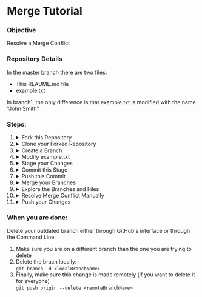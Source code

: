 # Merge Tutorial

### Objective
Resolve a Merge Conflict  

### Repository Details
In the master branch there are two files:
- This README.md file
- example.txt 

In branch1, the only difference is that example.txt is modified with the name "John Smith"  



### Steps:
<ol>
  
  <li>
<details>
  <summary>Fork this Repository</summary>
  
<br /> <img src="https://i.ibb.co/kQ242r6/Screen-Shot-2020-10-23-at-1-43-09-PM.png" alt="forkRepo" />  
Now go to your profile and copy the url to your forked repository. You'll need the url for cloning with `git clone <url>`
</details>
  </li>
  
  <li>
<details>
  <summary>Clone your Forked Repository</summary> 

Create a directory, `cd` into it, then clone your ***Forked repository*** (NOT THE MAIN ONE) and `cd` into that. Do a `dir` (windows) or `ls` (mac, bash, linux) and make sure you see both files listed (example.txt and README.md). <br />
If you don't see the files, you're most likley in the wrong directory! You can use `pwd` to check your current path
</details>
  </li> 
   <li>
<details>
  <summary>Create a Branch</summary>
  
Remember to use proper naming conventions! <br />
You can either use `git branch <NAME OF BRANCH>` or `git checkout -b <NAME OF BRANCH>` <br />
If you use the first one, you'll also have to checkout with `git checkout <NAME OF BRANCH>` <br />
You can check what branch you're on at any point by doing a `git branch`
</details>
  </li>
  <li>
<details>
  <summary>Modify example.txt</summary>
  
Modify example.txt by opening the file in a text editor or through the command line (nano, vim etc). Add your name after the arrow.
</details>
  </li>
    <li>
<details>
  <summary>Stage your Changes</summary>
  
Once you have saved your file, stage your work / file with any of the following commands:
<ul>
  
  <li>
  
  `git add .`
</li>
  <li>
  
  `git add -a` or `git add -A`</li>
  <li>
  
  `git add <FILE NAME>`</li>  
</ul>
 If you would like, you can check the status of your workflow and changes with `git status` before and after you stage your work.  
</details>
  </li>
    <li>
<details>
  <summary>Commit this Stage</summary>
  
`git commit -m "YOUR MESSAGE HERE"`
Make sure you use proper message conventions!
</details>
  </li>
   <li>
<details>
  <summary>Push this Commit</summary>
  
Since this is a new branch you may have to `set--upstream`. Try to `git push` and see if it's successful, otherwise follow the directions in the output.
</details>
  </li>
  <li>
<details>
  <summary>Merge your Branches</summary>
  
Switch to branch1 with `git checkout branch1`, then merge the branch you created using `git merge <yourBranchName>` You should see a merge conflict alert like so.
<br /> <img src="https://i.ibb.co/DbbwPt7/Screen-Shot-2020-10-23-at-1-14-35-PM.png" alt="mergeConflict" />
</details>
  </li>
  <li>
<details>
  <summary>Explore the Branches and Files</summary>
  
Take a moment to read through the output and re-open the file. What does it look like? You should see something like this:
<br /> <img src="https://i.ibb.co/RbJs9Yg/Screen-Shot-2020-10-23-at-1-16-58-PM.png" alt="mergeConflictOutput" />
</details>
  </li>
  <li>
<details>
  <summary>Resolve Merge Conflict Manually</summary>
  
Fix the merge conflict manually by removing the "John Smith" line and keeping yours. Once again, this can be done through a text editor or through the command line.
<br /> <img src="https://i.ibb.co/d0dtFTM/Screen-Shot-2020-10-23-at-1-17-23-PM.png" alt="fixedMergeConflict" />
</details>
  </li>
  <li>
<details>
  <summary>Push your Changes</summary>
  
Now that you have (or at least you think you have) resolved the merge conflict, let's try adding, commiting and pushing the commit. If everything works, then you have successfully fixed the merge conflict! 
</details>
  </li>
</ol>
  

### When you are done:
Delete your outdated branch either through GitHub's interface or through the Command Line:
1. Make sure you are on a different branch than the one you are trying to delete
2. Delete the brach locally: 
<br />  `git branch -d <localBranchName>`
3. Finally, make sure this change is made remotely (if you want to delete it for everyone)
<br /> `git push origin --delete <remoteBranchName>`
